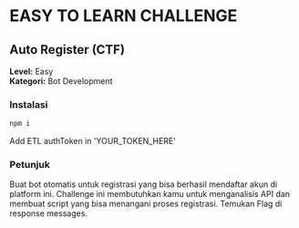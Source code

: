 # EASY TO LEARN CHALLENGE

## Auto Register (CTF)

**Level:** Easy  
**Kategori:** Bot Development

### Instalasi

```bash
npm i

```

Add ETL authToken in 'YOUR_TOKEN_HERE'

### Petunjuk

Buat bot otomatis untuk registrasi yang bisa berhasil mendaftar akun di platform ini.
Challenge ini membutuhkan kamu untuk menganalisis API dan membuat script yang bisa
menangani proses registrasi. Temukan Flag di response messages.
